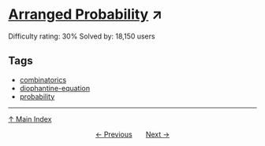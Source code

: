 # [Arranged Probability](https://projecteuler.net/problem=100) ↗️

Difficulty rating: 30%
Solved by: 18,150 users
## Tags

- [combinatorics](../tags/combinatorics.md)
- [diophantine-equation](../tags/diophantine-equation.md)
- [probability](../tags/probability.md)



---

[↑ Main Index](../README.md)


<div align=center><a href='99.md'>← Previous</a> &nbsp;&nbsp; &nbsp;&nbsp;  <a href='101.md'>Next →</a></div>
